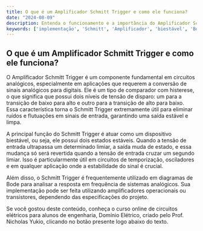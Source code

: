 ```yaml
---
title: O que é um Amplificador Schmitt Trigger e como ele funciona?
date: "2024-08-09"
description: Entenda o funcionamento e a importância do Amplificador Schmitt Trigger em circuitos analógicos.
keywords: ['implementação', 'Schmitt', 'Amplificador', 'biestável', 'Bode', 'Analógico', 'Detalhe']
---
```


## O que é um Amplificador Schmitt Trigger e como ele funciona?

O Amplificador Schmitt Trigger é um componente fundamental em circuitos analógicos, especialmente em aplicações que requerem a conversão de sinais analógicos para digitais. Ele é um tipo de comparador com histerese, o que significa que possui dois níveis de tensão de disparo: um para a transição de baixo para alto e outro para a transição de alto para baixo. Essa característica torna o Schmitt Trigger extremamente útil para eliminar ruídos e flutuações em sinais de entrada, garantindo uma saída estável e limpa.

A principal função do Schmitt Trigger é atuar como um dispositivo biestável, ou seja, ele possui dois estados estáveis. Quando a tensão de entrada ultrapassa um determinado limiar, a saída muda de estado, e essa mudança só será revertida quando a tensão de entrada cruzar um segundo limiar. Isso é particularmente útil em circuitos de temporização, osciladores e em qualquer aplicação onde a estabilidade do sinal é crucial.

Além disso, o Schmitt Trigger é frequentemente utilizado em diagramas de Bode para analisar a resposta em frequência de sistemas analógicos. Sua implementação pode ser feita utilizando amplificadores operacionais ou transistores, dependendo das especificações do projeto.

Se você gostou deste conteúdo, conheça o curso online de circuitos elétricos para alunos de engenharia, Domínio Elétrico, criado pelo Prof. Nicholas Yukio, clicando no botão presente logo abaixo do texto.